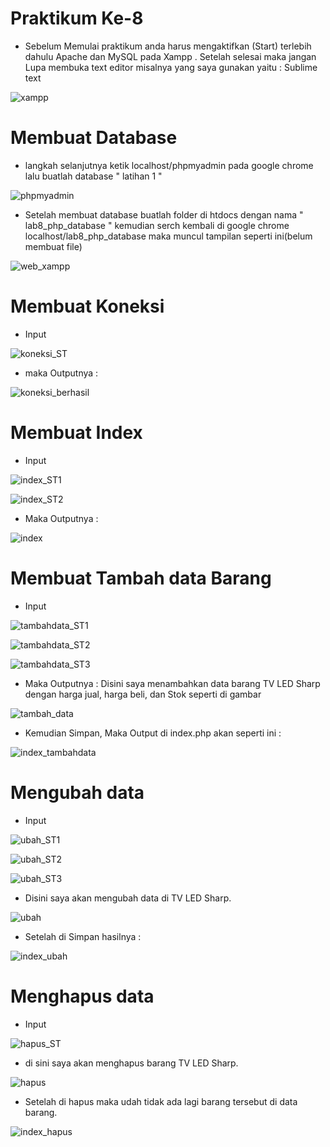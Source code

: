 # Praktikum Ke-8

* Sebelum Memulai praktikum anda harus mengaktifkan (Start) terlebih dahulu Apache dan MySQL pada Xampp . Setelah selesai maka jangan Lupa membuka text editor misalnya yang saya gunakan yaitu : Sublime text

![xampp](https://user-images.githubusercontent.com/56245855/120354195-7262ff80-c32c-11eb-87c2-95d0eac1983c.PNG)


# Membuat Database

* langkah selanjutnya ketik localhost/phpmyadmin pada google chrome lalu buatlah database " latihan 1 "

![phpmyadmin](https://user-images.githubusercontent.com/56245855/120355645-a5f25980-c32d-11eb-837b-d0b2f80e584f.PNG)


* Setelah membuat database buatlah folder di htdocs dengan nama " lab8_php_database " kemudian serch kembali di 
google chrome localhost/lab8_php_database maka muncul tampilan seperti ini(belum membuat file)


![web_xampp](https://user-images.githubusercontent.com/56245855/120356426-8445a200-c32e-11eb-8f40-a41a60d59892.PNG)


# Membuat Koneksi

* Input 

![koneksi_ST](https://user-images.githubusercontent.com/56245855/120357465-ae4b9400-c32f-11eb-8d13-34638663c84a.PNG)


* maka Outputnya :

![koneksi_berhasil](https://user-images.githubusercontent.com/56245855/120357545-c15e6400-c32f-11eb-980f-f13b8a9a21ec.PNG)


# Membuat Index

* Input

![index_ST1](https://user-images.githubusercontent.com/56245855/120357747-f965a700-c32f-11eb-9258-b4d10274edc8.PNG)


![index_ST2](https://user-images.githubusercontent.com/56245855/120357767-fec2f180-c32f-11eb-987b-2f5394fdec0b.PNG)


* Maka Outputnya :


![index](https://user-images.githubusercontent.com/56245855/120357853-139f8500-c330-11eb-86d3-8484616763c2.PNG)



# Membuat Tambah data Barang

* Input

![tambahdata_ST1](https://user-images.githubusercontent.com/56245855/120358093-56f9f380-c330-11eb-9365-01a94b0610a5.PNG)


![tambahdata_ST2](https://user-images.githubusercontent.com/56245855/120358177-6c6f1d80-c330-11eb-842e-648b3f2961db.PNG)


![tambahdata_ST3](https://user-images.githubusercontent.com/56245855/120358209-74c75880-c330-11eb-972a-96919c794505.PNG)


* Maka Outputnya : 
Disini saya menambahkan data barang TV LED Sharp dengan harga jual, harga beli, dan Stok seperti di gambar

![tambah_data](https://user-images.githubusercontent.com/56245855/120358286-86a8fb80-c330-11eb-81b2-540a03d3b705.PNG)


* Kemudian Simpan, Maka Output di index.php akan seperti ini : 

![index_tambahdata](https://user-images.githubusercontent.com/56245855/120358707-01721680-c331-11eb-804e-ce7e06dc9257.PNG)



# Mengubah data

* Input 

![ubah_ST1](https://user-images.githubusercontent.com/56245855/120359147-8a894d80-c331-11eb-9f16-67d32118d09c.PNG)


![ubah_ST2](https://user-images.githubusercontent.com/56245855/120359171-9412b580-c331-11eb-84a4-c65f57f2dab3.PNG)


![ubah_ST3](https://user-images.githubusercontent.com/56245855/120359214-9d038700-c331-11eb-9749-f11ccc51c7b0.PNG)


* Disini saya akan mengubah data di TV LED Sharp.


![ubah](https://user-images.githubusercontent.com/56245855/120360527-0768f700-c333-11eb-9844-68a3c73edda9.PNG)


* Setelah di Simpan hasilnya : 

![index_ubah](https://user-images.githubusercontent.com/56245855/120360551-1059c880-c333-11eb-92f5-6a762608b963.PNG)



# Menghapus data

* Input

![hapus_ST](https://user-images.githubusercontent.com/56245855/120361081-aaba0c00-c333-11eb-8e2d-b285dd6be93d.PNG)


* di sini saya akan menghapus barang TV LED Sharp.

![hapus](https://user-images.githubusercontent.com/56245855/120361192-c58c8080-c333-11eb-83a3-418c6b99ce3f.PNG)


* Setelah di hapus maka udah tidak ada lagi barang tersebut di data barang.

![index_hapus](https://user-images.githubusercontent.com/56245855/120361215-ccb38e80-c333-11eb-8c3a-b1621fe47dd8.PNG)
